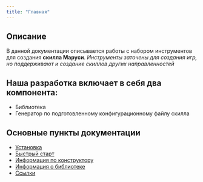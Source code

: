 ```yaml
---
title: "Главная"
---
```


## Описание
В данной документации описывается работы с набором инструментов для создания **скилла Маруси**. 
*Инструменты заточены для создания игр, но поддерживают и создание скиллов других направленностей* 

## Наша разработка включает в себя два компонента:

- Библиотека
- Генератор по подготовленному конфигурационному файлу скилла

## Основные пункты документации
- [Установка](./install.md)
- [Быстрый старт](./manual.md)
- [Информация по конструктору](./script.md)
- [Информация о библиотеке](./lib_info.md)
- [Ссылки](./links.md)

